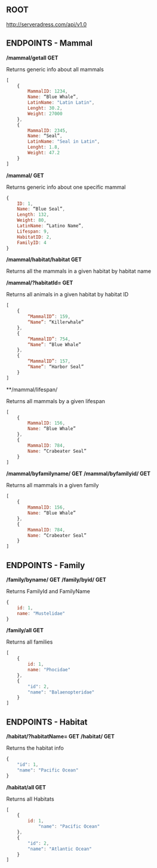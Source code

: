 ## ROOT

http://serveradress.com/api/v1.0

## ENDPOINTS - Mammal


**/mammal/getall				GET**

Returns generic info about all mammals

```javascript
[
	{
		MammalID: 1234,
		Name: “Blue Whale”,
		LatinName: "Latin Latin",
		Lenght: 30.2,
		Weight: 27000
	},
	{
		MammalID: 2345,
		Name: “Seal”,
		LatinName: "Seal in Latin",
		Lenght: 1.8,
		Weight: 47.2
	}
]
```


**/mammal/<id>				GET**

Returns generic info about one specific mammal

```javascript
{
	ID: 1,
	Name: “Blue Seal”,
	Length: 132,
	Weight: 80,
	LatinName: “Latino Name”,
	Lifespan: 9,
	HabitatID: 2,
	FamilyID: 4
}
```


**/mammal/habitat/habitat<habitatName>		GET**

Returns all the mammals in a given habitat by habitat name

**/mammal/?habitatId=<habitatID>			GET**

Returns all animals in a given habitat by habitat ID

```javascript
[
	{
		“MammalID”: 159,
		“Name”: “Killerwhale”
	},
	{
		“MammalID”: 754,
		“Name”: “Blue Whale”
	},
	{
		“MammalID”: 157,
		“Name”: “Harbor Seal”
	}
]
```


**/mammal/lifespan/<lifespan>

Returns all mammals by a given lifespan

```javascript
[
	{
		MammalID: 156,
		Name: “Blue Whale”
	},
	{
		MammalID: 784,
		Name: “Crabeater Seal”
	}
]
```


**/mammal/byfamilyname/<familyName>			GET**
**/mammal/byfamilyid/<familyId>				GET**

Returns all mammals in a given family

```javascript
[
	{
		MammalID: 156,
		Name: “Blue Whale”
	},
	{
		MammalID: 784,
		Name: “Crabeater Seal”
	}
]
```


## ENDPOINTS - Family


**/family/byname/<familyname>			GET**
**/family/byid/<familyid>			GET**

Returns FamilyId and FamilyName

```javascript
{
	id: 1,
	name: "Mustelidae"
}
```


**/family/all					GET**

Returns all families

```javascript
[
	{
		id: 1,
		name: "Phocidae"
	},
	{
		"id": 2,
		"name": "Balaenopteridae"
	}
]
```


## ENDPOINTS - Habitat



**/habitat/?habitatName=<habitatName>		GET**
**/habitat/<id>					GET**
	
Returns the habitat info

```javascript
{
    "id": 1,
    "name": "Pacific Ocean"
}
```


**/habitat/all					GET**

Returns all Habitats

```javascript
[
	{
		id: 1,
        	"name": "Pacific Ocean"
	},
	{
		"id": 2,
		"name": "Atlantic Ocean"
	}
]
```

